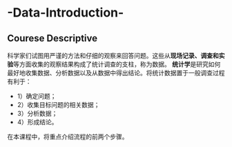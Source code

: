 # -Data-Introduction-
## Courese Descriptive
   科学家们试图用严谨的方法和仔细的观察来回答问题。这些从**现场记录、调查和实验**等方面收集的观察结果构成了统计调查的支柱，称为数据。
**统计学**是研究如何最好地收集数据、分析数据以及从数据中得出结论。将统计数据置于一般调查过程有利于：
  - 1）确定问题；
  - 2）收集目标问题的相关数据；
  - 3）分析数据；
  - 4）形成结论。

在本课程中，将重点介绍流程的前两个步骤。
